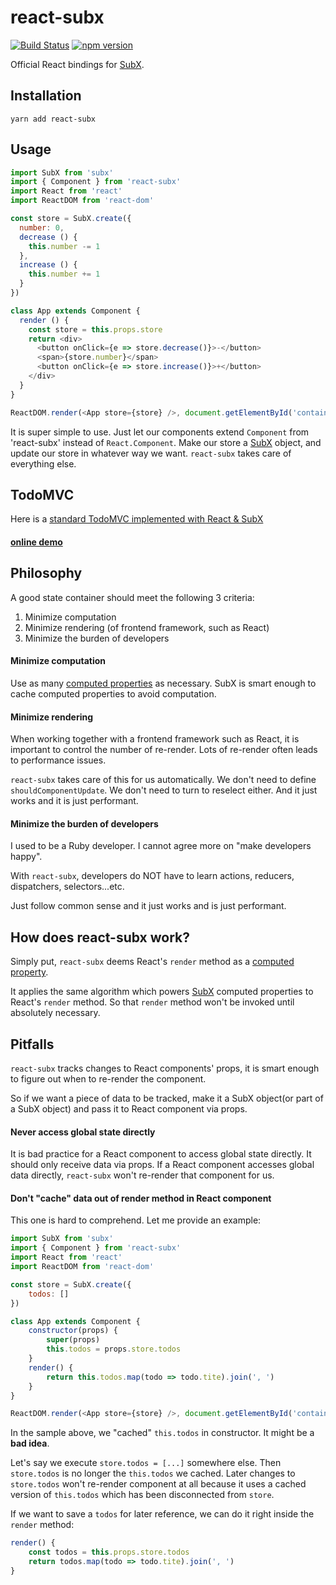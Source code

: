 # react-subx

[![Build Status](https://travis-ci.org/tylerlong/react-subx.svg?branch=master)](https://travis-ci.org/tylerlong/react-subx)
[![npm version](https://badge.fury.io/js/react-subx.svg)](https://badge.fury.io/js/react-subx)

Official React bindings for [SubX](https://github.com/tylerlong/subx).


## Installation

```
yarn add react-subx
```


## Usage

```js
import SubX from 'subx'
import { Component } from 'react-subx'
import React from 'react'
import ReactDOM from 'react-dom'

const store = SubX.create({
  number: 0,
  decrease () {
    this.number -= 1
  },
  increase () {
    this.number += 1
  }
})

class App extends Component {
  render () {
    const store = this.props.store
    return <div>
      <button onClick={e => store.decrease()}>-</button>
      <span>{store.number}</span>
      <button onClick={e => store.increase()}>+</button>
    </div>
  }
}

ReactDOM.render(<App store={store} />, document.getElementById('container'));
```

It is super simple to use. Just let our components extend `Component` from 'react-subx' instead of `React.Component`.
Make our store a [SubX](https://github.com/tylerlong/subx) object, and update our store in whatever way we want.
`react-subx` takes care of everything else.


## TodoMVC

Here is a [standard TodoMVC implemented with React & SubX](https://github.com/tylerlong/subx-demo-todomvc)

#### [online demo](https://tylerlong.github.io/subx-demo-todomvc/index.html)


## Philosophy

A good state container should meet the following 3 criteria:

1. Minimize computation
1. Minimize rendering (of frontend framework, such as React)
1. Minimize the burden of developers

#### Minimize computation

Use as many [computed properties](https://github.com/tylerlong/subx#computed-properties--getters) as necessary.
SubX is smart enough to cache computed properties to avoid computation.

#### Minimize rendering

When working together with a frontend framework such as React, it is important to control the number of re-render.
Lots of re-render often leads to performance issues.

`react-subx` takes care of this for us automatically. We don't need to define `shouldComponentUpdate`.
We don't need to turn to reselect either. And it just works and it is just performant.

#### Minimize the burden of developers

I used to be a Ruby developer. I cannot agree more on "make developers happy".

With `react-subx`, developers do NOT have to learn actions, reducers, dispatchers, selectors...etc.

Just follow common sense and it just works and is just performant.


## How does react-subx work?

Simply put, `react-subx` deems React's `render` method as a [computed property](https://github.com/tylerlong/subx#computed-properties--getters).

It applies the same algorithm which powers [SubX](https://github.com/tylerlong/subx) computed properties to React's `render` method. So that `render` method won't be invoked until absolutely necessary.


## Pitfalls

`react-subx` tracks changes to React components' props, it is smart enough to figure out when to re-render the component.

So if we want a piece of data to be tracked, make it a SubX object(or part of a SubX object) and pass it to React component via props.

#### Never access global state directly

It is bad practice for a React component to access global state directly. It should only receive data via props. If a React component accesses global data directly, `react-subx` won't re-render that component for us.

#### Don't "cache" data out of render method in React component

This one is hard to comprehend. Let me provide an example:

```js
import SubX from 'subx'
import { Component } from 'react-subx'
import React from 'react'
import ReactDOM from 'react-dom'

const store = SubX.create({
    todos: []
})

class App extends Component {
    constructor(props) {
        super(props)
        this.todos = props.store.todos
    }
    render() {
        return this.todos.map(todo => todo.tite).join(', ')
    }
}

ReactDOM.render(<App store={store} />, document.getElementById('container'));
```

In the sample above, we "cached" `this.todos` in constructor. It might be a **bad idea**.

Let's say we execute `store.todos = [...]` somewhere else.
Then `store.todos` is no longer the `this.todos` we cached.
Later changes to `store.todos` won't re-render component at all because it uses a cached version of `this.todos` which has been disconnected from `store`.

If we want to save a `todos` for later reference, we can do it right inside the `render` method:

```js
render() {
    const todos = this.props.store.todos
    return todos.map(todo => todo.tite).join(', ')
}
```
